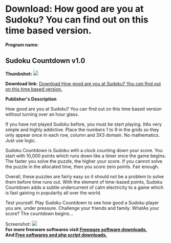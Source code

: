 # Download: How good are you at Sudoku? You can find out on this time based version.

**Program name:**

## Sudoku Countdown v1.0

  
**Thumbshot:** ![](http://www.freewarefiles.com/screenshot/sudokucdown_md.jpg)   
  
**Download link:** [Download How good are you at Sudoku? You can find out on this time based version.](http://freesoftwares.boysofts.com/Sudoku-Countdown-V_program_25501.html)  
  


**Publisher's Description**  
  


How good are you at Sudoku? You can find out on this time based version without turning over an hour glass. 

If you have not played Sudoku before, you must be start playing. ItAs very simple and highly addictive. Place the numbers 1 to 9 in the grids so they only appear once in each row, column and 3X3 domain. No mathematics. Just use logic. 

Sudoku Countdown is Sudoku with a clock counting down your score. You start with 10,000 points which runs down like a timer once the game begins. The faster you solve the puzzle, the higher your score. If you cannot solve the puzzle in the allocated time, then you score zero points. Fair enough. 

Overall, these puzzles are fairly easy so it should not be a problem to solve them before time runs out. With the element of time-based points, Sudoku Countdown adds a subtle undercurrent of calm electricity to a game which is fast gaining in popularity all over the world. 

Test yourself. Play Sudoku Countdown to see how good a Sudoku player you are, under pressure. Challenge your friends and family. WhatAs your score? The countdown begins... 

  
  
Screenshot: ![](http://www.freewarefiles.com/screenshot/sudokucdown.jpg)   
**For more freeware softwares visit [Freeware software downloads.](http://freesoftwares.boysofts.com/)**   
**And [Free softwares and php script downloads.](http://www.boysofts.com/)**
